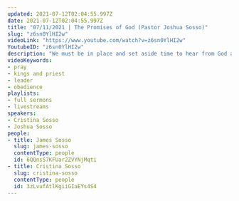 ```yaml
---
updated: 2021-07-12T02:04:55.997Z
date: 2021-07-12T02:04:55.997Z
title: "07/11/2021 | The Promises of God (Pastor Joshua Sosso)"
slug: "z6sn0YlHI2w"
videoLink: "https://www.youtube.com/watch?v=z6sn0YlHI2w"
YoutubeID: "z6sn0YlHI2w"
description: "We must be in place and set aside time to hear from God and pray for our country. We are all being prepared to be kings and priests, not one or the other. Take care of unfinished business and put pressure on ourselves to begin tackling instructions, obeying God and thinking like a leader. Think about the destiny that God has for you and how you will start implementing with Him. Our faith and obedience will change the course of history and we will be a generation defining, history moving people. Run your race as best you can, as far as you can and as hard as you can. Let us not forget God's promises! This sermon was delivered by Pastor Joshua Sosso at Freedom Fellowship Church International on July 11, 2021. \n"
videoKeywords:
- pray
- kings and priest
- leader
- obedience
playlists:
- full sermons
- livestreams
speakers:
- Cristina Sosso
- Joshua Sosso
people:
- title: James Sosso
  slug: james-sosso
  contentType: people
  id: 6QQnsS7KFUar2ZVYNjMqti
- title: Cristina Sosso
  slug: cristina-sosso
  contentType: people
  id: 3zLvufAtlKgiiGIaEYs4S4
---
```

